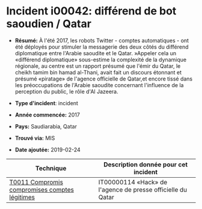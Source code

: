 # Incident i00042: différend de bot saoudien / Qatar

* **Résumé:** À l'été 2017, les robots Twitter - comptes automatiques - ont été déployés pour stimuler la messagerie des deux côtés du différend diplomatique entre l'Arabie saoudite et le Qatar. »Appeler cela un «différend diplomatique» sous-estime la complexité de la dynamique régionale, au centre est un rapport présumé que l'émir du Qatar, le cheikh tamim bin hamad al-Thani, avait fait un discours étonnant et présumé «piratage» de l'agence officielle de Qatar,et encore tissé dans les préoccupations de l'Arabie saoudite concernant l'influence de la perception du public, le rôle d'Al Jazeera.

* **Type d'incident**: incident

* **Année commencée:** 2017

* **Pays:** Saudiarabia, Qatar

* **Trouvé via:** MIS

* **Date ajoutée:** 2019-02-24
 

|Technique |Description donnée pour cet incident |
|--------- |------------------------- |
|[T0011 Compromis compromises comptes légitimes](../../generated_pages/techniques/T0011.md) |IT00000114 «Hack» de l'agence de presse officielle du Qatar |Ne pas modifier au-dessus de cette ligne - veuillez ajouter des notes ci-dessous